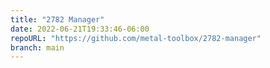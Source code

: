 ```yaml
---
title: "2782 Manager"
date: 2022-06-21T19:33:46-06:00
repoURL: "https://github.com/metal-toolbox/2782-manager"
branch: main
---
```


